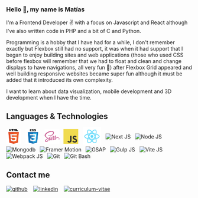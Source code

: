 ### Hello 👋, my name is Matías

I'm a Frontend Developer ✌ with a focus on Javascript and React although I've also written code in PHP and a bit of C and Python.

Programming is a hobby that I have had for a while, I don't remember exactly but Flexbox still had no support, it was when it had support that I began to enjoy building sites and web applications (those who used CSS before flexbox will remember that we had to float and clean and change displays to have navigations, all very fun 😬) after Flexbox Grid appeared and well building responsive websites became super fun although it must be added that it introduced its own complexity.

I want to learn about data visualization, mobile development and 3D development when I have the time.

## Languages & Technologies
<p align="left"> 
  
 
<img align="center" alt="HTML5" width="40px" src="https://raw.githubusercontent.com/github/explore/80688e429a7d4ef2fca1e82350fe8e3517d3494d/topics/html/html.png" />
&nbsp;
<img align="center" alt="CSS3" width="40px" src="https://raw.githubusercontent.com/github/explore/80688e429a7d4ef2fca1e82350fe8e3517d3494d/topics/css/css.png" />
&nbsp;
<img align="center" alt="Sass" width="40px" src="https://raw.githubusercontent.com/github/explore/80688e429a7d4ef2fca1e82350fe8e3517d3494d/topics/sass/sass.png" />
&nbsp;
<img align="center" alt="JavaScript" width="40px" src="https://raw.githubusercontent.com/github/explore/80688e429a7d4ef2fca1e82350fe8e3517d3494d/topics/javascript/javascript.png" />
&nbsp;
<img align="center" alt="React" width="50px" src="https://raw.githubusercontent.com/github/explore/80688e429a7d4ef2fca1e82350fe8e3517d3494d/topics/react/react.png" />
&nbsp;
<img align="center" alt="Next JS" width="40px" src="https://cdn.icon-icons.com/icons2/2148/PNG/512/nextjs_icon_132160.png" />
&nbsp;
<img align="center" alt="Node JS" width="40px" src="https://seeklogo.com/images/N/nodejs-logo-FBE122E377-seeklogo.com.png" />  
&nbsp;
<img align="center" alt="Mongodb" width="90px" src="https://seeklogo.com/images/M/mongodb-logo-427DDF8FDE-seeklogo.com.png" />
&nbsp;
<img align="center" alt="Framer Motion" width="35px" src="https://user-images.githubusercontent.com/64114079/151240446-9b1afc59-a885-4826-ad2f-e63499ac5ae0.png" />
&nbsp;
<img align="center" alt="GSAP" width="40px" src="https://greensock.com/uploads/monthly_2020_03/tweenmax.png.cf27916e926fbb328ff214f66b4c8429.png" />
&nbsp;
<img align="center" alt="Gulp JS" width="25px" src="https://raw.githubusercontent.com/tkswann2/tech-logos/master/gulp.png" /> 
&nbsp;
<img align="center" alt="Vite JS" width="40px" src="https://seeklogo.com/images/V/vite-logo-BFD4283991-seeklogo.com.png" /> 
&nbsp;
<img align="center" alt="Webpack JS" width="40px" src="https://seeklogo.com/images/W/webpack-logo-9E66EE203A-seeklogo.com.png" /> 
&nbsp;
<img align="center" alt="Git" width="40px" src="https://seeklogo.com/images/G/git-logo-CD8D6F1C09-seeklogo.com.png" />
&nbsp;
<img align="center" alt="Git Bash" width="40px" src="https://seeklogo.com/images/G/git-bash-logo-B6475E8359-seeklogo.com.png" />
</p>

## Contact me
<div align='left'>
  <a href='https://github.com/matiasbacelar98'><img src='https://user-images.githubusercontent.com/64114079/157298845-98f0c383-e5ab-4b64-9b38-aed5bb013c0e.svg' alt='github' width="38px"></a>&nbsp;&nbsp;&nbsp;
  <a href='https://www.linkedin.com/in/matias-bacelar-371140199/'><img src='https://user-images.githubusercontent.com/64114079/157298847-23027dd4-0529-4c50-955d-8f22d4ea3f4d.svg' alt='linkedin' width="35px"></a>&nbsp;&nbsp;&nbsp;
  <a href='https://matiasbacelar.vercel.app/CV-Matias-Bacelar.pdf'><img src='https://user-images.githubusercontent.com/64114079/157298842-2b7c453a-1611-4a09-84c3-be671c75bba4.svg' alt='curriculum-vitae' width="45px"></a>
</div>
    



